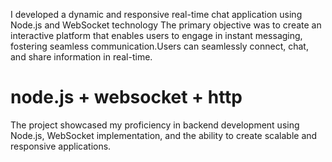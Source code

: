 I developed a dynamic and responsive real-time chat application using Node.js and WebSocket technology
The primary objective was to create an interactive platform that enables users to engage in instant messaging, fostering
seamless communication.Users can seamlessly connect, chat, and share information in real-time.

# node.js + websocket + http 
The project showcased my proficiency in backend development using Node.js, WebSocket implementation, and the ability
to create scalable and responsive applications.